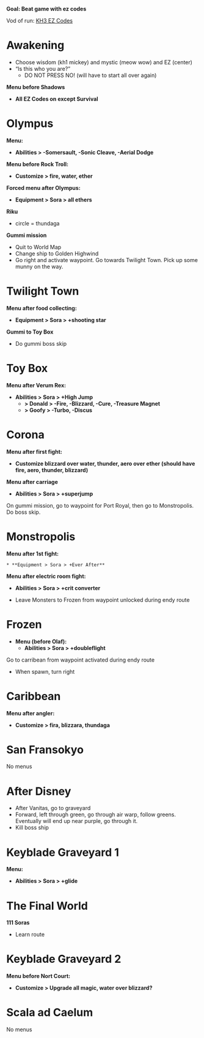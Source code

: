 **Goal: Beat game with ez codes**

Vod of run: [KH3 EZ Codes](https://www.youtube.com/live/EltwyooC908?si=NBmtSXoMC701RUex&t=20593)

# Awakening

- Choose wisdom (kh1 mickey) and mystic (meow wow) and EZ (center)
- “Is this who you are?”
  - DO NOT PRESS NO! (will have to start all over again)

**Menu before Shadows**

- **All EZ Codes on except Survival**

# Olympus

**Menu:**

- **Abilities > -Somersault, -Sonic Cleave, -Aerial Dodge**

**Menu before Rock Troll:**

- **Customize > fire, water, ether**

**Forced menu after Olympus:**

- **Equipment > Sora > all ethers**

**Riku**

- circle = thundaga

**Gummi mission**

- Quit to World Map
- Change ship to Golden Highwind
- Go right and activate waypoint. Go towards Twilight Town. Pick up some munny on the way.

# Twilight Town

**Menu after food collecting:**

- **Equipment > Sora > +shooting star**

**Gummi to Toy Box**

- Do gummi boss skip

# Toy Box

**Menu after Verum Rex:**

- **Abilities > Sora > +High Jump**
  - **> Donald > -Fire, -Blizzard, -Cure, -Treasure Magnet**
  - **> Goofy > -Turbo, -Discus**

# Corona

**Menu after first fight:**

- **Customize blizzard over water, thunder, aero over ether (should have fire, aero, thunder, blizzard)**

**Menu after carriage**

- **Abilities > Sora > +superjump**

On gummi mission, go to waypoint for Port Royal, then go to Monstropolis. Do boss skip.

# Monstropolis

**Menu after 1st fight:**

    * **Equipment > Sora > +Ever After**

**Menu after electric room fight:**

- **Abilities > Sora > +crit converter**

- Leave Monsters to Frozen from waypoint unlocked during endy route

# Frozen

- **Menu (before Olaf):**
  - **Abilities > Sora > +doubleflight**

Go to carribean from waypoint activated during endy route

- When spawn, turn right

# Caribbean

**Menu after angler:**

- **Customize > fira, blizzara, thundaga**

# San Fransokyo

No menus

# After Disney

- After Vanitas, go to graveyard
- Forward, left through green, go through air warp, follow greens. Eventually will end up near purple, go through it.
- Kill boss ship

# Keyblade Graveyard 1

**Menu:**

- **Abilities > Sora > +glide**

# The Final World

**111 Soras**

- Learn route

# Keyblade Graveyard 2

**Menu before Nort Court:**

- **Customize > Upgrade all magic, water over blizzard?**

# Scala ad Caelum

No menus
